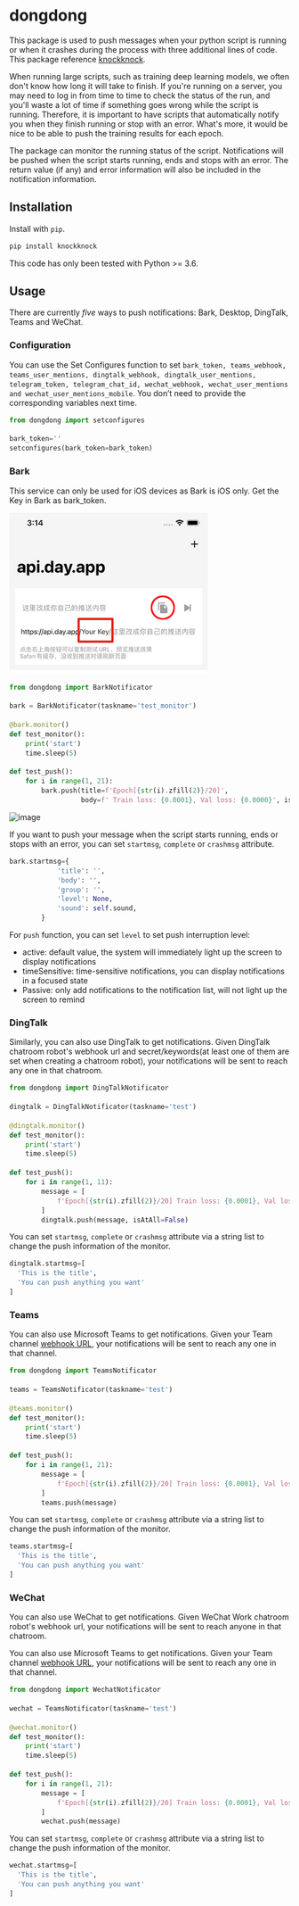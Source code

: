 # dongdong

This package is used to push messages when your python script is running or when it crashes during the process with three additional lines of code. This package reference [knockknock](https://github.com/huggingface/knockknock).

When running large scripts, such as training deep learning models, we often don't know how long it will take to finish. If you're running on a server, you may need to log in from time to time to check the status of the run, and you'll waste a lot of time if something goes wrong while the script is running. Therefore, it is important to have scripts that automatically notify you when they finish running or stop with an error. What's more, it would be nice to be able to push the training results for each epoch.

The package can monitor the running status of the script. Notifications will be pushed when the script starts running, ends and stops with an error. The return value (if any) and error information will also be included in the notification information.

## Installation

Install with `pip`.

```bash
pip install knockknock
```

This code has only been tested with Python >= 3.6.

## Usage

There are currently *five* ways to push notifications: Bark, Desktop, DingTalk, Teams and WeChat.

### Configuration

You can use the Set Configures function to set `bark_token, teams_webhook, teams_user_mentions, dingtalk_webhook, dingtalk_user_mentions, telegram_token, telegram_chat_id, wechat_webhook, wechat_user_mentions and wechat_user_mentions_mobile`. You don’t need to provide the corresponding variables next time.

```python
from dongdong import setconfigures

bark_token=''
setconfigures(bark_token=bark_token)
```

### Bark

This service can only be used for iOS devices as Bark is iOS only. Get the Key in Bark as bark_token.

![image](/assets/image-20240224175836304.png)

```python
from dongdong import BarkNotificator

bark = BarkNotificator(taskname='test_monitor')

@bark.monitor()
def test_monitor():
    print('start')
    time.sleep(5)
    
def test_push():
    for i in range(1, 21):
        bark.push(title=f'Epoch[{str(i).zfill(2)}/20]',
                  body=f' Train loss: {0.0001}, Val loss: {0.0000}', isArchive=1)
```

![image](/assets/gif.gif)

If you want to push your message when the script starts running, ends or stops with an error, you can set `startmsg`, `complete` or `crashmsg` attribute.

```python
bark.startmsg={
            'title': '',
            'body': '',
            'group': '',
            'level': None,
            'sound': self.sound,
        }
```

For `push` function, you can set `level` to set push interruption level:

- active: default value, the system will immediately light up the screen to display notifications
- timeSensitive: time-sensitive notifications, you can display notifications in a focused state
- Passive: only add notifications to the notification list, will not light up the screen to remind

### DingTalk

Similarly, you can also use DingTalk to get notifications. Given DingTalk chatroom robot's webhook url and secret/keywords(at least one of them are set when creating a chatroom robot), your notifications will be sent to reach any one in that chatroom.

```python
from dongdong import DingTalkNotificator

dingtalk = DingTalkNotificator(taskname='test')

@dingtalk.monitor()
def test_monitor():
    print('start')
    time.sleep(5)

def test_push():
    for i in range(1, 11):
        message = [
            f'Epoch[{str(i).zfill(2)}/20] Train loss: {0.0001}, Val loss: {0.0000}'
        ]
        dingtalk.push(message, isAtAll=False)
```

You can set  `startmsg`,  `complete` or `crashmsg` attribute via a string list to change the push information of the monitor.

```python
dingtalk.startmsg=[
  'This is the title',
  'You can push anything you want'
]
```

### Teams

You can also use Microsoft Teams to get notifications. Given your Team channel [webhook URL](https://docs.microsoft.com/en-us/microsoftteams/platform/concepts/connectors/connectors-using), your notifications will be sent to reach any one in that channel.

```python
from dongdong import TeamsNotificator

teams = TeamsNotificator(taskname='test')

@teams.monitor()
def test_monitor():
    print('start')
    time.sleep(5)

def test_push():
    for i in range(1, 21):
        message = [
            f'Epoch[{str(i).zfill(2)}/20] Train loss: {0.0001}, Val loss: {0.0000}'
        ]
        teams.push(message)
```

You can set  `startmsg`,  `complete` or `crashmsg` attribute via a string list to change the push information of the monitor.

```python
teams.startmsg=[
  'This is the title',
  'You can push anything you want'
]
```

### WeChat

You can also use WeChat to get notifications. Given WeChat Work chatroom robot's webhook url, your notifications will be sent to reach anyone in that chatroom.

You can also use Microsoft Teams to get notifications. Given your Team channel [webhook URL](https://docs.microsoft.com/en-us/microsoftteams/platform/concepts/connectors/connectors-using), your notifications will be sent to reach any one in that channel.

```python
from dongdong import WechatNotificator

wechat = TeamsNotificator(taskname='test')

@wechat.monitor()
def test_monitor():
    print('start')
    time.sleep(5)

def test_push():
    for i in range(1, 21):
        message = [
            f'Epoch[{str(i).zfill(2)}/20] Train loss: {0.0001}, Val loss: {0.0000}'
        ]
        wechat.push(message)
```

You can set  `startmsg`,  `complete` or `crashmsg` attribute via a string list to change the push information of the monitor.

```python
wechat.startmsg=[
  'This is the title',
  'You can push anything you want'
]
```

